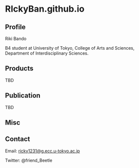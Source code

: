 # RIckyBan.github.io

## Profile

Riki Bando

B4 student at University of Tokyo, College of Arts and Sciences, Department of Interdisciplinary Sciences.

## Products

TBD

## Publication

TBD

## Misc

## Contact

Email: ricky1231@g.ecc.u-tokyo.ac.jp

Twitter: @friend_Beetle